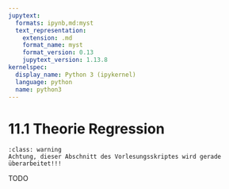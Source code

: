 ```yaml
---
jupytext:
  formats: ipynb,md:myst
  text_representation:
    extension: .md
    format_name: myst
    format_version: 0.13
    jupytext_version: 1.13.8
kernelspec:
  display_name: Python 3 (ipykernel)
  language: python
  name: python3
---
```


# 11.1 Theorie Regression 

```{admonition} Warnung
:class: warning
Achtung, dieser Abschnitt des Vorlesungsskriptes wird gerade überarbeitet!!!
```

TODO

